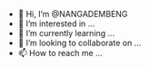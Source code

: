 - 👋 Hi, I’m @NANGADEMBENG
- 👀 I’m interested in ...
- 🌱 I’m currently learning ...
- 💞️ I’m looking to collaborate on ...
- 📫 How to reach me ...

<!---
NANGADEMBENG/NANGADEMBENG is a ✨ special ✨ repository because its `README.md` (this file) appears on your GitHub profile.
You can click the Preview link to take a look at your changes.
--->
